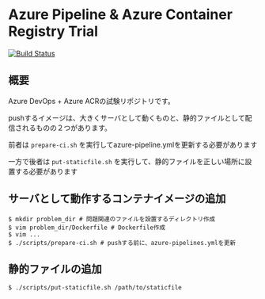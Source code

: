 # Azure Pipeline & Azure Container Registry Trial

[![Build Status](https://dev.azure.com/ne250143/test/_apis/build/status/tukeJonny.trial-azure-pipeline-acr?branchName=master)](https://dev.azure.com/ne250143/test/_build/latest?definitionId=3&branchName=master)

## 概要

Azure DevOps + Azure ACRの試験リポジトリです。

pushするイメージは、大きくサーバとして動くものと、静的ファイルとして配信されるものの２つがあります。

前者は `prepare-ci.sh` を実行してazure-pipeline.ymlを更新する必要があります

一方で後者は `put-staticfile.sh` を実行して、静的ファイルを正しい場所に設置する必要があります

## サーバとして動作するコンテナイメージの追加

```
$ mkdir problem_dir # 問題関連のファイルを設置するディレクトリ作成
$ vim problem_dir/Dockerfile # Dockerfile作成
$ vim ...
$ ./scripts/prepare-ci.sh # pushする前に、azure-pipelines.ymlを更新
```

## 静的ファイルの追加

```
$ ./scripts/put-staticfile.sh /path/to/staticfile
```

